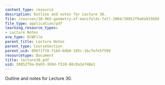 ```yaml
---
content_type: resource
description: Outline and notes for Lecture 30.
file: /courses/18-965-geometry-of-manifolds-fall-2004/30852f9a0a933b9df31060c8a2e748e1_lecture30.pdf
file_type: application/pdf
learning_resource_types:
- Lecture Notes
ocw_type: OCWFile
parent_title: Lecture Notes
parent_type: CourseSection
parent_uid: 09671ff8-f164-6db8-195c-1bcfefe5f599
resourcetype: Document
title: lecture30.pdf
uid: 30852f9a-0a93-3b9d-f310-60c8a2e748e1
---
```

Outline and notes for Lecture 30.


